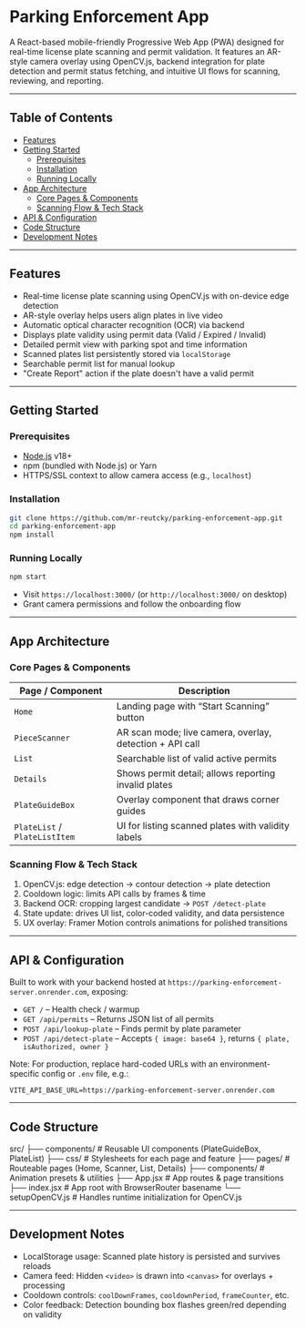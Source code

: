 # Parking Enforcement App

A React-based mobile-friendly Progressive Web App (PWA) designed for real-time license plate scanning and permit validation. It features an AR-style camera overlay using OpenCV.js, backend integration for plate detection and permit status fetching, and intuitive UI flows for scanning, reviewing, and reporting.

---

## Table of Contents

- [Features](#features)  
- [Getting Started](#getting-started)  
  - [Prerequisites](#prerequisites)  
  - [Installation](#installation)  
  - [Running Locally](#running-locally)  
- [App Architecture](#app-architecture)  
  - [Core Pages & Components](#core-pages--components)  
  - [Scanning Flow & Tech Stack](#scanning-flow--tech-stack)  
- [API & Configuration](#api--configuration)  
- [Code Structure](#code-structure)  
- [Development Notes](#development-notes)  

---

## Features

- Real-time license plate scanning using OpenCV.js with on-device edge detection  
- AR-style overlay helps users align plates in live video  
- Automatic optical character recognition (OCR) via backend  
- Displays plate validity using permit data (Valid / Expired / Invalid)  
- Detailed permit view with parking spot and time information  
- Scanned plates list persistently stored via `localStorage`  
- Searchable permit list for manual lookup  
- "Create Report" action if the plate doesn't have a valid permit  

---

## Getting Started

### Prerequisites

- [Node.js](https://nodejs.org/) v18+  
- npm (bundled with Node.js) or Yarn  
- HTTPS/SSL context to allow camera access (e.g., `localhost`)

### Installation

```bash
git clone https://github.com/mr-reutcky/parking-enforcement-app.git
cd parking-enforcement-app
npm install
```

### Running Locally

```bash
npm start
```

- Visit `https://localhost:3000/` (or `http://localhost:3000/` on desktop)  
- Grant camera permissions and follow the onboarding flow

---

## App Architecture

### Core Pages & Components

| Page / Component         | Description |
|--------------------------|-------------|
| `Home`                   | Landing page with “Start Scanning” button |
| `PieceScanner`           | AR scan mode; live camera, overlay, detection + API call |
| `List`                   | Searchable list of valid active permits |
| `Details`                | Shows permit detail; allows reporting invalid plates |
| `PlateGuideBox`          | Overlay component that draws corner guides |
| `PlateList` / `PlateListItem` | UI for listing scanned plates with validity labels |

### Scanning Flow & Tech Stack

1. OpenCV.js: edge detection → contour detection → plate detection  
2. Cooldown logic: limits API calls by frames & time  
3. Backend OCR: cropping largest candidate → `POST /detect-plate`  
4. State update: drives UI list, color-coded validity, and data persistence  
5. UX overlay: Framer Motion controls animations for polished transitions  

---

## API & Configuration

Built to work with your backend hosted at `https://parking-enforcement-server.onrender.com`, exposing:

- `GET /` – Health check / warmup  
- `GET /api/permits` – Returns JSON list of all permits  
- `POST /api/lookup-plate` – Finds permit by plate parameter  
- `POST /api/detect-plate` – Accepts `{ image: base64 }`, returns `{ plate, isAuthorized, owner }`

Note: For production, replace hard-coded URLs with an environment-specific config or `.env` file, e.g.:

```env
VITE_API_BASE_URL=https://parking-enforcement-server.onrender.com
```

---

## Code Structure

src/
├── components/         # Reusable UI components (PlateGuideBox, PlateList)
├── css/                # Stylesheets for each page and feature
├── pages/              # Routeable pages (Home, Scanner, List, Details)
├── components/         # Animation presets & utilities
├── App.jsx             # App routes & page transitions
├── index.jsx           # App root with BrowserRouter basename
└── setupOpenCV.js      # Handles runtime initialization for OpenCV.js

---

## Development Notes

- LocalStorage usage: Scanned plate history is persisted and survives reloads  
- Camera feed: Hidden `<video>` is drawn into `<canvas>` for overlays + processing  
- Cooldown controls: `coolDownFrames`, `cooldownPeriod`, `frameCounter`, etc.  
- Color feedback: Detection bounding box flashes green/red depending on validity  
